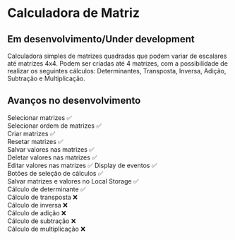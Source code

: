 # Calculadora de Matriz
## Em desenvolvimento/Under development

Calculadora simples de matrizes quadradas que podem variar de escalares até matrizes 4x4.
Podem ser criadas até 4 matrizes, com a possibilidade de realizar os seguintes cálculos:
Determinantes, Transposta, Inversa, Adição, Subtração e Multiplicação.

## Avanços no desenvolvimento

Selecionar matrizes ✅ <br/>
Selecionar ordem de matrizes ✅ <br/>
Criar matrizes ✅ <br/>
Resetar matrizes ✅ <br/>
Salvar valores nas matrizes ✅ <br/>
Deletar valores nas matrizes ✅ <br/>
Editar valores nas matrizes ✅
Display de eventos ✅ <br/>
Botões de seleção de cálculos ✅ <br/>
Salvar matrizes e valores no Local Storage ✅ <br/>
Cálculo de determinante ✅ <br/>
Cálculo de transposta ❌ <br/>
Cálculo de inversa ❌ <br/>
Cálculo de adição ❌ <br/>
Cálculo de subtração ❌ <br/>
Cálculo de multiplicação ❌ <br/>

